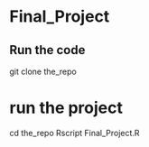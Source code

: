 # Final_Project

## Run the code
git clone the_repo

# run the project
cd the_repo
Rscript Final_Project.R
